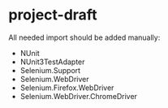 # project-draft

All needed import should be added manually:
* NUnit
* NUnit3TestAdapter
* Selenium.Support
* Selenium.WebDriver
* Selenium.Firefox.WebDriver
* Selenium.WebDriver.ChromeDriver
